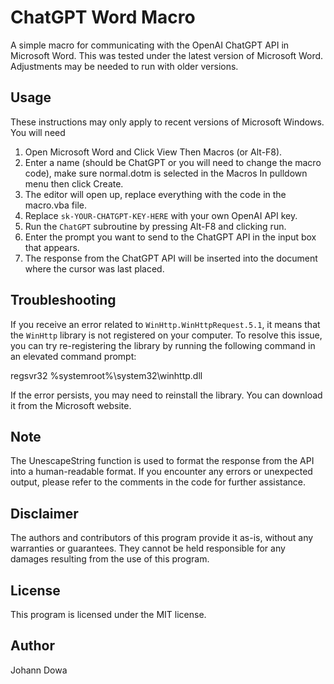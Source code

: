 # ChatGPT Word Macro

A simple macro for communicating with the OpenAI ChatGPT API in Microsoft Word.  This was tested under the latest version of Microsoft Word.  Adjustments may be needed to run with older versions.

## Usage

These instructions may only apply to recent versions of Microsoft Windows.  You will need 

1. Open Microsoft Word and Click View Then Macros (or Alt-F8).
2. Enter a name (should be ChatGPT or you will need to change the macro code), make sure normal.dotm is selected in the Macros In pulldown menu then click Create.
3. The editor will open up, replace everything with the code in the macro.vba file.
4. Replace `sk-YOUR-CHATGPT-KEY-HERE` with your own OpenAI API key.
5. Run the `ChatGPT` subroutine by pressing Alt-F8 and clicking run.
6. Enter the prompt you want to send to the ChatGPT API in the input box that appears.
7. The response from the ChatGPT API will be inserted into the document where the cursor was last placed.

## Troubleshooting

If you receive an error related to `WinHttp.WinHttpRequest.5.1`, it means that the `WinHttp` library is not registered on your computer. To resolve this issue, you can try re-registering the library by running the following command in an elevated command prompt:

regsvr32 %systemroot%\system32\winhttp.dll

If the error persists, you may need to reinstall the library. You can download it from the Microsoft website.

## Note
The UnescapeString function is used to format the response from the API into a human-readable format. If you encounter any errors or unexpected output, please refer to the comments in the code for further assistance.

## Disclaimer
The authors and contributors of this program provide it as-is, without any warranties or guarantees. They cannot be held responsible for any damages resulting from the use of this program.

## License
This program is licensed under the MIT license.

## Author
Johann Dowa